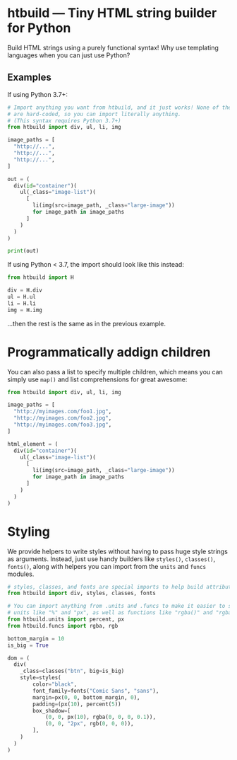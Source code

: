 # htbuild — Tiny HTML string builder for Python

Build HTML strings using a purely functional syntax! Why use templating
languages when you can just use Python?

## Examples

If using Python 3.7+:

```py
# Import anything you want from htbuild, and it just works! None of these tags
# are hard-coded, so you can import literally anything.
# (This syntax requires Python 3.7+)
from htbuild import div, ul, li, img

image_paths = [
  "http://...",
  "http://...",
  "http://...",
]

out = (
  div(id="container")(
    ul(_class="image-list")(
      [
        li(img(src=image_path, _class="large-image"))
        for image_path in image_paths
      ]
    )
  )
)

print(out)
```

If using Python &lt; 3.7, the import should look like this instead:

```py
from htbuild import H

div = H.div
ul = H.ul
li = H.li
img = H.img
```

...then the rest is the same as in the previous example.


# Programmatically addign children

You can also pass a list to specify multiple children, which means you can
simply use `map()` and list comprehensions for great awesome:

```py
from htbuild import div, ul, li, img

image_paths = [
  "http://myimages.com/foo1.jpg",
  "http://myimages.com/foo2.jpg",
  "http://myimages.com/foo3.jpg",
]

html_element = (
  div(id="container")(
    ul(_class="image-list")(
      [
        li(img(src=image_path, _class="large-image"))
        for image_path in image_paths
      ]
    )
  )
)
```

# Styling

We provide helpers to write styles without having to pass huge style strings as
arguments. Instead, just use handy builders like `styles()`, `classes()`,
`fonts()`, along with helpers you can import from the `units` and `funcs`
modules.

```py
# styles, classes, and fonts are special imports to help build attribute strings.
from htbuild import div, styles, classes, fonts

# You can import anything from .units and .funcs to make it easier to specify
# units like "%" and "px", as well as functions like "rgba()" and "rgba()".
from htbuild.units import percent, px
from htbuild.funcs import rgba, rgb

bottom_margin = 10
is_big = True

dom = (
  div(
    _class=classes("btn", big=is_big)
    style=styles(
        color="black",
        font_family=fonts("Comic Sans", "sans"),
        margin=px(0, 0, bottom_margin, 0),
        padding=(px(10), percent(5))
        box_shadow=[
            (0, 0, px(10), rgba(0, 0, 0, 0.1)),
            (0, 0, "2px", rgb(0, 0, 0)),
        ],
    )
  )
)
```
